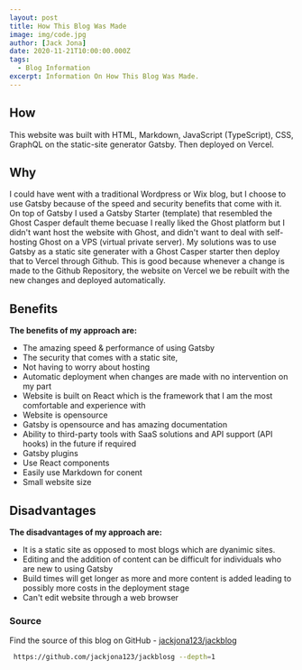 ```yaml
---
layout: post
title: How This Blog Was Made
image: img/code.jpg
author: [Jack Jona]
date: 2020-11-21T10:00:00.000Z
tags:
  - Blog Information
excerpt: Information On How This Blog Was Made.
---
```


## How

This website was built with HTML, Markdown, JavaScript (TypeScript), CSS, GraphQL on the static-site generator Gatsby. Then deployed on Vercel.

## Why

I could have went with a traditional Wordpress or Wix blog, but I choose to use Gatsby because of the speed and security benefits that come with it. On top of Gatsby I used a Gatsby Starter (template) that resembled the Ghost Casper default theme becuase I really liked the Ghost platform but I didn't want host the website with Ghost, and didn't want to deal with self-hosting Ghost on a VPS (virtual private server). My solutions was to use Gatsby as a static site generater with a Ghost Casper starter then deploy that to Vercel through Github. This is good because whenever a change is made to the Github Repository, the website on Vercel we be rebuilt with the new changes and deployed automatically. 

## Benefits

**The benefits of my approach are:**

- The amazing speed & performance of using Gatsby
- The security that comes with a static site,
- Not having to worry about hosting
- Automatic deployment when changes are made with no intervention on my part
- Website is built on React which is the framework that I am the most comfortable and experience with
- Website is opensource
- Gatsby is opensource and has amazing documentation
- Ability to third-party tools with SaaS solutions and API support (API hooks) in the future if required
- Gatsby plugins
- Use React components
- Easily use Markdown for conent
- Small website size

## Disadvantages

**The disadvantages of my approach are:**

- It is a static site as opposed to most blogs which are dyanimic sites.
- Editing and the addition of content can be difficult for individuals who are new to using Gatsby
- Build times will get longer as more and more content is added leading to possibly more costs in the deployment stage
- Can't edit website through a web browser

### __Source__

Find the source of this blog on GitHub - [jackjona123/jackblog](https://github.com/jackjona123/jackblog)

```bash
 https://github.com/jackjona123/jackblosg --depth=1
```


